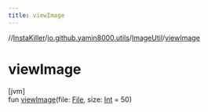 ```yaml
---
title: viewImage
---
```

//[InstaKiller](../../../index.html)/[io.github.yamin8000.utils](../index.html)/[ImageUtil](index.html)/[viewImage](view-image.html)



# viewImage



[jvm]\
fun [viewImage](view-image.html)(file: [File](https://docs.oracle.com/javase/8/docs/api/java/io/File.html), size: [Int](https://kotlinlang.org/api/latest/jvm/stdlib/kotlin/-int/index.html) = 50)




